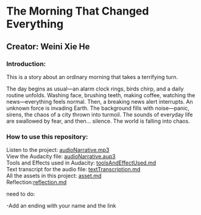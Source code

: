 # The Morning That Changed Everything
## Creator: Weini Xie He
### Introduction:
This is a story about an ordinary morning that takes a terrifying turn.

The day begins as usual—an alarm clock rings, birds chirp, and a daily routine unfolds. Washing face, brushing teeth, making coffee, watching the news—everything feels normal. Then, a breaking news alert interrupts. An unknown force is invading Earth. The background fills with noise—panic, sirens, the chaos of a city thrown into turmoil. The sounds of everyday life are swallowed by fear, and then... silence. The world is falling into chaos.

### How to use this repository:
Listen to the project:   [audioNarrative.mp3](https://github.com/wex59/audio-narrative-2025spring/blob/main/audioNarrative.mp3)<br>
View the Audacity file:  [audioNarrative.aup3](https://github.com/wex59/audio-narrative-2025spring/blob/main/audioNarrative.aup3)<br>
Tools and Effects used in Audacity:    [toolsAndEffectUsed.md](https://github.com/wex59/audio-narrative-2025spring/blob/main/toolsAndEffectUsed.md)<br>
Text transcript for the audio file:  [textTranscription.md](https://github.com/wex59/audio-narrative-2025spring/blob/main/textTranscription.md)<br>
All the assets in this project: [asset.md](https://github.com/wex59/audio-narrative-2025spring/blob/main/assets.md)<br>
Reflection:[reflection.md](https://github.com/wex59/audio-narrative-2025spring/blob/main/reflection.md)


need to do:

-Add an ending with your name and the link

